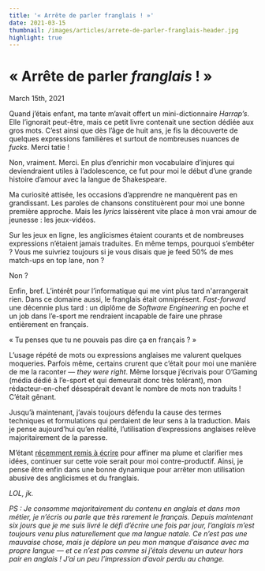 ```yaml
---
title: '« Arrête de parler franglais ! »'
date: 2021-03-15
thumbnail: /images/articles/arrete-de-parler-franglais-header.jpg
highlight: true
---
```


<h1>«&nbsp;Arrête de parler <em>franglais</em>&nbsp;!&nbsp;»</h1>

<span class="text-grey-dark mt-2">March 15th, 2021</span>

Quand j’étais enfant, ma tante m’avait offert un mini-dictionnaire _Harrap’s_. Elle l’ignorait peut-être, mais ce petit livre contenait une section dédiée aux gros mots. C’est ainsi que dès l’âge de huit ans, je fis la découverte de quelques expressions familières et surtout de nombreuses nuances de _fucks_. Merci tatie ! 

Non, vraiment. Merci. En plus d’enrichir mon vocabulaire d’injures qui deviendraient utiles à l’adolescence, ce fut pour moi le début d’une grande histoire d’amour avec la langue de Shakespeare.

Ma curiosité attisée, les occasions d’apprendre ne manquèrent pas en grandissant. Les paroles de chansons constituèrent pour moi une bonne première approche. Mais les _lyrics_ laissèrent vite place à mon vrai amour de jeunesse : les jeux-vidéos. 

Sur les jeux en ligne, les anglicismes étaient courants et de nombreuses expressions n’étaient jamais traduites. En même temps, pourquoi s’embêter ? Vous me suivriez toujours si je vous disais que je feed 50% de mes match-ups en top lane, non ?

Non ?

Enfin, bref. L’intérêt pour l’informatique qui me vint plus tard n'arrangerait rien. Dans ce domaine aussi, le franglais était omniprésent. _Fast-forward_ une décennie plus tard : un diplôme de _Software Engineering_ en poche et un job dans l’e-sport me rendraient incapable de faire une phrase entièrement en français. 

« Tu penses que tu ne pouvais pas dire ça en français ? » 

L’usage répété de mots ou expressions anglaises me valurent quelques moqueries. Parfois même, certains crurent que c’était pour moi une manière de me la raconter — _they were right_. Même lorsque j’écrivais pour O’Gaming (média dédié à l’e-sport et qui demeurait donc très tolérant), mon rédacteur-en-chef désespérait devant le nombre de mots non traduits ! C’était gênant.

Jusqu’à maintenant, j’avais toujours défendu la cause des termes techniques et formulations qui perdaient de leur sens à la traduction. Mais je pense aujourd’hui qu’en réalité, l’utilisation d’expressions anglaises relève majoritairement de la paresse. 

M’étant [récemment remis à écrire](/articles/my-commitment-to-writing.md) pour affiner ma plume et clarifier mes idées, continuer sur cette voie serait pour moi contre-productif. Ainsi, je pense être enfin dans une bonne dynamique pour arrêter mon utilisation abusive des anglicismes et du franglais.

_LOL, jk._

_PS : Je consomme majoritairement du contenu en anglais et dans mon métier, je n’écris ou parle que très rarement le français. Depuis maintenant six jours que je me suis livré le défi d’écrire une fois par jour, l’anglais m’est toujours venu plus naturellement que ma langue natale. Ce n’est pas une mauvaise chose, mais je déplore un peu mon manque d’aisance avec ma propre langue — et ce n’est pas comme si j’étais devenu un auteur hors pair en anglais ! J’ai un peu l’impression d’avoir perdu au change._
